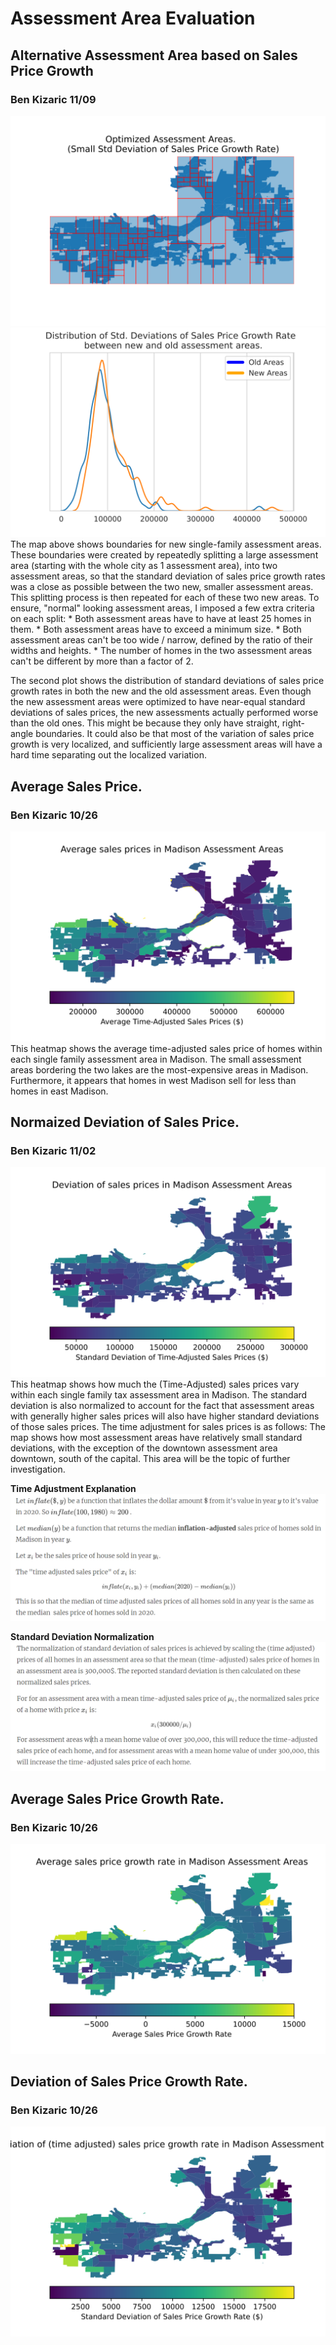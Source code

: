 # Assessment Area Evaluation

## Alternative Assessment Area based on Sales Price Growth
### Ben Kizaric 11/09
<img src="./media/assmt_area_growth_opt.svg" alt="image-20200524142738004" style="zoom:150%;" />
<img src="./media/new_area_price_hist.svg" alt="image-20200524142738004" style="zoom:150%;" />
The map above shows boundaries for new single-family assessment areas. These boundaries were created by repeatedly splitting a large assessment area (starting with the whole city as 1 assessment area), into two assessment areas, so that the standard deviation of sales price growth rates was a close as possible between the two new, smaller assessment areas. This splitting process is then repeated for each of these two new areas.
To ensure, "normal" looking assessment areas, I imposed a few extra criteria on each split:
* Both assessment areas have to have at least 25 homes in them.
* Both assessment areas have to exceed a minimum size.
* Both assessment areas can't be too wide / narrow, defined by the ratio of their widths and heights.
* The number of homes in the two assessment areas can't be different by more than a factor of 2.

The second plot shows the distribution of standard deviations of sales price growth rates in both the new and the old assessment areas.
Even though the new assessment areas were optimized to have near-equal standard deviations of sales prices, the new assessments actually performed worse than the old ones. This might be because they only have straight, right-angle boundaries. It could also be that most of the variation of sales price growth is very localized, and sufficiently large assessment areas will have a hard time separating out the localized variation.

## Average Sales Price.
### Ben Kizaric 10/26
<img src="./media/price_avg_assmt.svg" alt="image-20200524142738004" style="zoom:150%;" />
This heatmap shows the average time-adjusted sales price of homes within each single family assessment area in Madison. 
The small assessment areas bordering the two lakes are the most-expensive areas in Madison. Furthermore, it appears that homes in west Madison sell for less than homes in east Madison. 

## Normaized Deviation of Sales Price.
### Ben Kizaric 11/02
<img src="./media/price_dev_assmt.svg" alt="image-20200524142738004" style="zoom:150%;" />
This heatmap shows how much the (Time-Adjusted) sales prices vary within each single family tax assessment area in Madison. The standard deviation is also normalized to account for the fact that assessment areas with generally higher sales prices will also have higher standard deviations of those sales prices.
The time adjustment for sales prices is as follows:
The map shows how most assessment areas have relatively small standard deviations, with the exception of the downtown assessment area downtown, south of the capital. This area will be the topic of further investigation.  

**Time Adjustment Explanation**
<img src="./media/time_adjustment.png" alt="image-20200524142738004" style="zoom:60%;" />

**Standard Deviation Normalization**
<img src="./media/price_std_dev_normalized.png" alt="image-20200524142738004" style="zoom:60%;" />

## Average Sales Price Growth Rate.
### Ben Kizaric 10/26
<img src="./media/growth_avg_assmt.svg" alt="image-20200524142738004" style="zoom:150%;" />

## Deviation of Sales Price Growth Rate.
### Ben Kizaric 10/26
<img src="./media/growth_dev_assmt.svg" alt="image-20200524142738004" style="zoom:150%;" />